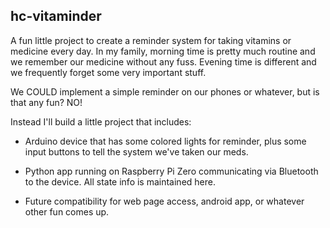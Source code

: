 ## hc-vitaminder

A fun little project to create a reminder system for taking vitamins or medicine every day.  In my family, morning time is pretty much routine and we remember our medicine without any fuss.  Evening time is different and we frequently forget some very important stuff.

We COULD implement a simple reminder on our phones or whatever, but is that any fun?  NO!

Instead I'll build a little project that includes:

* Arduino device that has some colored lights for reminder, plus some input buttons to tell the system we've taken our meds.

* Python app running on Raspberry Pi Zero communicating via Bluetooth to the device.  All state info is maintained here.

* Future compatibility for web page access, android app, or whatever other fun comes up.


